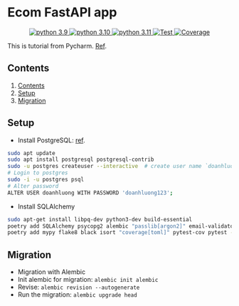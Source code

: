 # Ecom FastAPI app

<p align="center">

<a href="https://www.python.org/downloads/release/python-390/" target="_blank">
    <img src="https://img.shields.io/badge/python-3.9-blue.svg" alt="python 3.9">
</a>
<a href="https://www.python.org/downloads/release/python-3100/" target="_blank">
    <img src="https://img.shields.io/badge/python-3.10-blue.svg" alt="python 3.10">
</a>
<a href="https://www.python.org/downloads/release/python-3110/" target="_blank">
    <img src="https://img.shields.io/badge/python-3.11-blue.svg" alt="python 3.11">
</a>
<a href="https://github.com/kimdoanh89/ecom/actions?query=workflow%3ATest" target="_blank">
    <img src="https://github.com/kimdoanh89/ecom/workflows/Test/badge.svg" alt="Test">
</a>
<a href="https://codecov.io/gh/kimdoanh89/ecom" target="_blank">
    <img src="https://codecov.io/gh/kimdoanh89/ecom/branch/master/graph/badge.svg?token=6zMv26KSD5" alt="Coverage">
</a>
</p>

This is tutorial from Pycharm. [Ref](https://www.jetbrains.com/pycharm/guide/tutorials/fastapi-aws-kubernetes/introduction/).

<a name="contents"></a>
## Contents
1. [Contents](#contents)
2. [Setup](#setup)
3. [Migration](#migration)

 
<a name="setup"></a>
## Setup
- Install PostgreSQL: [ref](https://www.digitalocean.com/community/tutorials/how-to-install-postgresql-on-ubuntu-22-04-quickstart).
```bash
sudo apt update
sudo apt install postgresql postgresql-contrib
sudo -u postgres createuser --interactive  # create user name `doanhluong`
# Login to postgres
sudo -i -u postgres psql
# Alter password
ALTER USER doanhluong WITH PASSWORD 'doanhluong123';
```
- Install SQLAlchemy
```bash
sudo apt-get install libpq-dev python3-dev build-essential
poetry add SQLAlchemy psycopg2 alembic "passlib[argon2]" email-validator python-multipart "python-jose[cryptography]"
poetry add mypy flake8 black isort "coverage[toml]" pytest-cov pytest --dev
```
<a name="migration"></a>
## Migration
- Migration with Alembic
- Init alembic for migration: `alembic init alembic`
- Revise: `alembic revision --autogenerate`
- Run the migration: `alembic upgrade head`